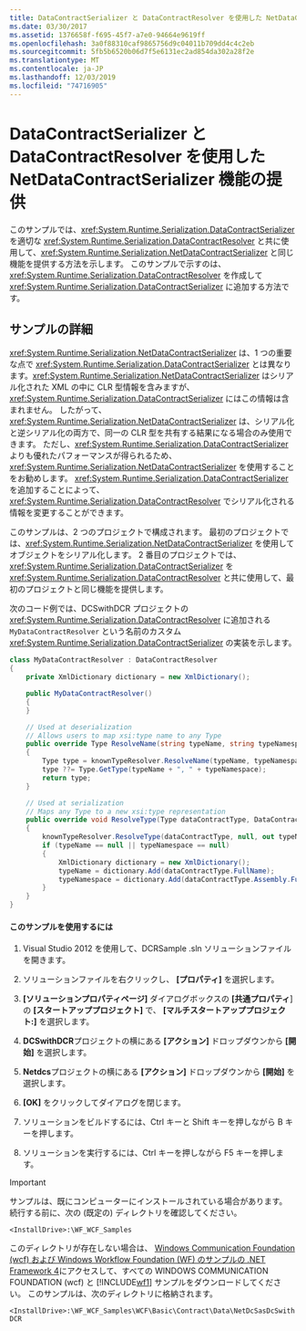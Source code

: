 ```yaml
---
title: DataContractSerializer と DataContractResolver を使用した NetDataContractSerializer 機能の提供
ms.date: 03/30/2017
ms.assetid: 1376658f-f695-45f7-a7e0-94664e9619ff
ms.openlocfilehash: 3a0f88310caf9865756d9c04011b709dd4c4c2eb
ms.sourcegitcommit: 5fb5b6520b06d7f5e6131ec2ad854da302a28f2e
ms.translationtype: MT
ms.contentlocale: ja-JP
ms.lasthandoff: 12/03/2019
ms.locfileid: "74716905"
---
```

# <a name="using-datacontractserializer-and-datacontractresolver-to-provide-the-functionality-of-netdatacontractserializer"></a>DataContractSerializer と DataContractResolver を使用した NetDataContractSerializer 機能の提供
このサンプルでは、<xref:System.Runtime.Serialization.DataContractSerializer> を適切な <xref:System.Runtime.Serialization.DataContractResolver> と共に使用して、<xref:System.Runtime.Serialization.NetDataContractSerializer> と同じ機能を提供する方法を示します。 このサンプルで示すのは、<xref:System.Runtime.Serialization.DataContractResolver> を作成して <xref:System.Runtime.Serialization.DataContractSerializer> に追加する方法です。

## <a name="sample-details"></a>サンプルの詳細
 <xref:System.Runtime.Serialization.NetDataContractSerializer> は、1 つの重要な点で <xref:System.Runtime.Serialization.DataContractSerializer> とは異なります。<xref:System.Runtime.Serialization.NetDataContractSerializer> はシリアル化された XML の中に CLR 型情報を含みますが、<xref:System.Runtime.Serialization.DataContractSerializer> にはこの情報は含まれません。 したがって、<xref:System.Runtime.Serialization.NetDataContractSerializer> は、シリアル化と逆シリアル化の両方で、同一の CLR 型を共有する結果になる場合のみ使用できます。 ただし、<xref:System.Runtime.Serialization.DataContractSerializer> よりも優れたパフォーマンスが得られるため、<xref:System.Runtime.Serialization.NetDataContractSerializer> を使用することをお勧めします。 <xref:System.Runtime.Serialization.DataContractSerializer> を追加することによって、<xref:System.Runtime.Serialization.DataContractResolver> でシリアル化される情報を変更することができます。

 このサンプルは、2 つのプロジェクトで構成されます。 最初のプロジェクトでは、<xref:System.Runtime.Serialization.NetDataContractSerializer> を使用してオブジェクトをシリアル化します。 2 番目のプロジェクトでは、<xref:System.Runtime.Serialization.DataContractSerializer> を <xref:System.Runtime.Serialization.DataContractResolver> と共に使用して、最初のプロジェクトと同じ機能を提供します。

 次のコード例では、DCSwithDCR プロジェクトの <xref:System.Runtime.Serialization.DataContractResolver> に追加される `MyDataContractResolver` という名前のカスタム <xref:System.Runtime.Serialization.DataContractSerializer> の実装を示します。

```csharp
class MyDataContractResolver : DataContractResolver
{
    private XmlDictionary dictionary = new XmlDictionary();

    public MyDataContractResolver()
    {
    }

    // Used at deserialization
    // Allows users to map xsi:type name to any Type
    public override Type ResolveName(string typeName, string typeNamespace, DataContractResolver knownTypeResolver)
    {
        Type type = knownTypeResolver.ResolveName(typeName, typeNamespace, null);
        type ??= Type.GetType(typeName + ", " + typeNamespace);
        return type;
    }

    // Used at serialization
    // Maps any Type to a new xsi:type representation
    public override void ResolveType(Type dataContractType, DataContractResolver knownTypeResolver, out XmlDictionaryString typeName, out XmlDictionaryString typeNamespace)
    {
        knownTypeResolver.ResolveType(dataContractType, null, out typeName, out typeNamespace);
        if (typeName == null || typeNamespace == null)
        {
            XmlDictionary dictionary = new XmlDictionary();
            typeName = dictionary.Add(dataContractType.FullName);
            typeNamespace = dictionary.Add(dataContractType.Assembly.FullName);
        }
    }
}
```

#### <a name="to-use-this-sample"></a>このサンプルを使用するには

1. Visual Studio 2012 を使用して、DCRSample .sln ソリューションファイルを開きます。

2. ソリューションファイルを右クリックし、 **[プロパティ]** を選択します。

3. **[ソリューションプロパティページ]** ダイアログボックスの **[共通プロパティ**] の **[スタートアッププロジェクト]** で、 **[マルチスタートアッププロジェクト:]** を選択します。

4. **DCSwithDCR**プロジェクトの横にある **[アクション]** ドロップダウンから **[開始]** を選択します。

5. **Netdcs**プロジェクトの横にある **[アクション]** ドロップダウンから **[開始]** を選択します。

6. **[OK]** をクリックしてダイアログを閉じます。

7. ソリューションをビルドするには、Ctrl キーと Shift キーを押しながら B キーを押します。

8. ソリューションを実行するには、Ctrl キーを押しながら F5 キーを押します。

> [!IMPORTANT]
> サンプルは、既にコンピューターにインストールされている場合があります。 続行する前に、次の (既定の) ディレクトリを確認してください。  
>   
> `<InstallDrive>:\WF_WCF_Samples`  
>   
> このディレクトリが存在しない場合は、 [Windows Communication Foundation (wcf) および Windows Workflow Foundation (WF) のサンプルの .NET Framework 4](https://www.microsoft.com/download/details.aspx?id=21459)にアクセスして、すべての WINDOWS COMMUNICATION FOUNDATION (wcf) と [!INCLUDE[wf1](../../../../includes/wf1-md.md)] サンプルをダウンロードしてください。 このサンプルは、次のディレクトリに格納されます。  
>   
> `<InstallDrive>:\WF_WCF_Samples\WCF\Basic\Contract\Data\NetDcSasDcSwithDCR`  
